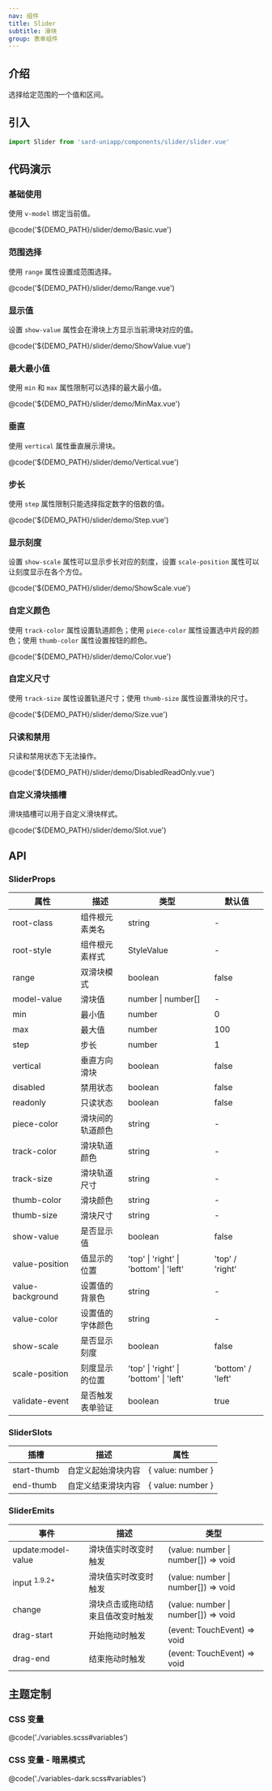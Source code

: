 ```yaml
---
nav: 组件
title: Slider
subtitle: 滑块
group: 表单组件
---
```


## 介绍

选择给定范围的一个值和区间。

## 引入

```ts
import Slider from 'sard-uniapp/components/slider/slider.vue'
```

## 代码演示

### 基础使用

使用 `v-model` 绑定当前值。

@code('${DEMO_PATH}/slider/demo/Basic.vue')

### 范围选择

使用 `range` 属性设置成范围选择。

@code('${DEMO_PATH}/slider/demo/Range.vue')

### 显示值

设置 `show-value` 属性会在滑块上方显示当前滑块对应的值。

@code('${DEMO_PATH}/slider/demo/ShowValue.vue')

### 最大最小值

使用 `min` 和 `max` 属性限制可以选择的最大最小值。

@code('${DEMO_PATH}/slider/demo/MinMax.vue')

### 垂直

使用 `vertical` 属性垂直展示滑块。

@code('${DEMO_PATH}/slider/demo/Vertical.vue')

### 步长

使用 `step` 属性限制只能选择指定数字的倍数的值。

@code('${DEMO_PATH}/slider/demo/Step.vue')

### 显示刻度

设置 `show-scale` 属性可以显示步长对应的刻度，设置 `scale-position` 属性可以让刻度显示在各个方位。

@code('${DEMO_PATH}/slider/demo/ShowScale.vue')

### 自定义颜色

使用 `track-color` 属性设置轨道颜色；使用 `piece-color` 属性设置选中片段的颜色；使用 `thumb-color` 属性设置按钮的颜色。

@code('${DEMO_PATH}/slider/demo/Color.vue')

### 自定义尺寸

使用 `track-size` 属性设置轨道尺寸；使用 `thumb-size` 属性设置滑块的尺寸。

@code('${DEMO_PATH}/slider/demo/Size.vue')

### 只读和禁用

只读和禁用状态下无法操作。

@code('${DEMO_PATH}/slider/demo/DisabledReadOnly.vue')

### 自定义滑块插槽

滑块插槽可以用于自定义滑块样式。

@code('${DEMO_PATH}/slider/demo/Slot.vue')

## API

### SliderProps

| 属性             | 描述             | 类型                                   | 默认值            |
| ---------------- | ---------------- | -------------------------------------- | ----------------- |
| root-class       | 组件根元素类名   | string                                 | -                 |
| root-style       | 组件根元素样式   | StyleValue                             | -                 |
| range            | 双滑块模式       | boolean                                | false             |
| model-value      | 滑块值           | number \| number[]                     | -                 |
| min              | 最小值           | number                                 | 0                 |
| max              | 最大值           | number                                 | 100               |
| step             | 步长             | number                                 | 1                 |
| vertical         | 垂直方向滑块     | boolean                                | false             |
| disabled         | 禁用状态         | boolean                                | false             |
| readonly         | 只读状态         | boolean                                | false             |
| piece-color      | 滑块间的轨道颜色 | string                                 | -                 |
| track-color      | 滑块轨道颜色     | string                                 | -                 |
| track-size       | 滑块轨道尺寸     | string                                 | -                 |
| thumb-color      | 滑块颜色         | string                                 | -                 |
| thumb-size       | 滑块尺寸         | string                                 | -                 |
| show-value       | 是否显示值       | boolean                                | false             |
| value-position   | 值显示的位置     | 'top' \| 'right' \| 'bottom' \| 'left' | 'top' / 'right'   |
| value-background | 设置值的背景色   | string                                 | -                 |
| value-color      | 设置值的字体颜色 | string                                 | -                 |
| show-scale       | 是否显示刻度     | boolean                                | false             |
| scale-position   | 刻度显示的位置   | 'top' \| 'right' \| 'bottom' \| 'left' | 'bottom' / 'left' |
| validate-event   | 是否触发表单验证 | boolean                                | true              |

### SliderSlots

| 插槽        | 描述               | 属性              |
| ----------- | ------------------ | ----------------- |
| start-thumb | 自定义起始滑块内容 | { value: number } |
| end-thumb   | 自定义结束滑块内容 | { value: number } |

### SliderEmits

| 事件                    | 描述                             | 类型                                |
| ----------------------- | -------------------------------- | ----------------------------------- |
| update:model-value      | 滑块值实时改变时触发             | (value: number \| number[]) => void |
| input <sup>1.9.2+</sup> | 滑块值实时改变时触发             | (value: number \| number[]) => void |
| change                  | 滑块点击或拖动结束且值改变时触发 | (value: number \| number[]) => void |
| drag-start              | 开始拖动时触发                   | (event: TouchEvent) => void         |
| drag-end                | 结束拖动时触发                   | (event: TouchEvent) => void         |

## 主题定制

### CSS 变量

@code('./variables.scss#variables')

### CSS 变量 - 暗黑模式

@code('./variables-dark.scss#variables')
